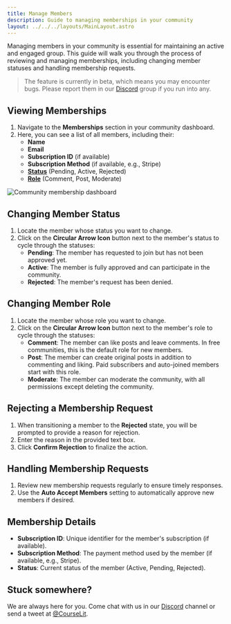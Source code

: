 ```yaml
---
title: Manage Members
description: Guide to managing memberships in your community
layout: ../../../layouts/MainLayout.astro
---
```


Managing members in your community is essential for maintaining an active and engaged group. This guide will walk you through the process of reviewing and managing memberships, including changing member statuses and handling membership requests.

> The feature is currently in beta, which means you may encounter bugs. Please report them in our <a href="https://discord.com/invite/GR4bQsN" target="_blank">Discord</a> group if you run into any.

## Viewing Memberships

1. Navigate to the **Memberships** section in your community dashboard.
2. Here, you can see a list of all members, including their:
    - **Name**
    - **Email**
    - **Subscription ID** (if available)
    - **Subscription Method** (if available, e.g., Stripe)
    - **[Status](#changing-member-status)** (Pending, Active, Rejected)
    - **[Role](#changing-member-role)** (Comment, Post, Moderate)

![Community membership dashboard](/assets/communities/membership-dashboard.png)

## Changing Member Status

1. Locate the member whose status you want to change.
2. Click on the **Circular Arrow Icon** button next to the member's status to cycle through the statuses:
    - **Pending**: The member has requested to join but has not been approved yet.
    - **Active**: The member is fully approved and can participate in the community.
    - **Rejected**: The member's request has been denied.

## Changing Member Role

1. Locate the member whose role you want to change.
2. Click on the **Circular Arrow Icon** button next to the member's role to cycle through the statuses:
    - **Comment**: The member can like posts and leave comments. In free communities, this is the default role for new members.
    - **Post**: The member can create original posts in addition to commenting and liking. Paid subscribers and auto-joined members start with this role.
    - **Moderate**: The member can moderate the community, with all permissions except deleting the community.

## Rejecting a Membership Request

1. When transitioning a member to the **Rejected** state, you will be prompted to provide a reason for rejection.
2. Enter the reason in the provided text box.
3. Click **Confirm Rejection** to finalize the action.

## Handling Membership Requests

1. Review new membership requests regularly to ensure timely responses.
2. Use the **Auto Accept Members** setting to automatically approve new members if desired.

## Membership Details

-   **Subscription ID**: Unique identifier for the member's subscription (if available).
-   **Subscription Method**: The payment method used by the member (if available, e.g., Stripe).
-   **Status**: Current status of the member (Active, Pending, Rejected).

## Stuck somewhere?

We are always here for you. Come chat with us in our <a href="https://discord.com/invite/GR4bQsN" target="_blank">Discord</a> channel or send a tweet at <a href="https://twitter.com/courselit" target="_blank">@CourseLit</a>.

